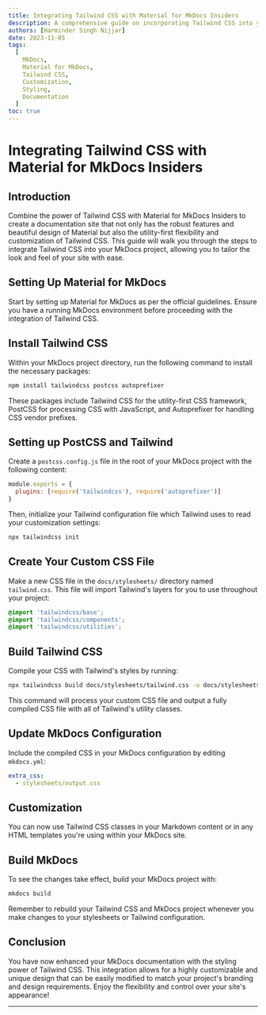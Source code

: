 ```yaml
---
title: Integrating Tailwind CSS with Material for MkDocs Insiders
description: A comprehensive guide on incorporating Tailwind CSS into your Material for MkDocs Insiders theme for enhanced customization and styling capabilities.
authors: [Harminder Singh Nijjar]
date: 2023-11-05
tags:
  [
    MkDocs,
    Material for MkDocs,
    Tailwind CSS,
    Customization,
    Styling,
    Documentation
  ]
toc: true
---
```


# Integrating Tailwind CSS with Material for MkDocs Insiders

## Introduction

Combine the power of Tailwind CSS with Material for MkDocs Insiders to create a documentation site that not only has the robust features and beautiful design of Material but also the utility-first flexibility and customization of Tailwind CSS. This guide will walk you through the steps to integrate Tailwind CSS into your MkDocs project, allowing you to tailor the look and feel of your site with ease.

## Setting Up Material for MkDocs

Start by setting up Material for MkDocs as per the official guidelines. Ensure you have a running MkDocs environment before proceeding with the integration of Tailwind CSS.

## Install Tailwind CSS

Within your MkDocs project directory, run the following command to install the necessary packages:

```bash
npm install tailwindcss postcss autoprefixer
```

These packages include Tailwind CSS for the utility-first CSS framework, PostCSS for processing CSS with JavaScript, and Autoprefixer for handling CSS vendor prefixes.

## Setting up PostCSS and Tailwind

Create a `postcss.config.js` file in the root of your MkDocs project with the following content:

```javascript
module.exports = {
  plugins: [require('tailwindcss'), require('autoprefixer')]
}
```

Then, initialize your Tailwind configuration file which Tailwind uses to read your customization settings:

```bash
npx tailwindcss init
```

## Create Your Custom CSS File

Make a new CSS file in the `docs/stylesheets/` directory named `tailwind.css`. This file will import Tailwind's layers for you to use throughout your project:

```css
@import 'tailwindcss/base';
@import 'tailwindcss/components';
@import 'tailwindcss/utilities';
```

## Build Tailwind CSS

Compile your CSS with Tailwind's styles by running:

```bash
npx tailwindcss build docs/stylesheets/tailwind.css -o docs/stylesheets/output.css
```

This command will process your custom CSS file and output a fully compiled CSS file with all of Tailwind's utility classes.

## Update MkDocs Configuration

Include the compiled CSS in your MkDocs configuration by editing `mkdocs.yml`:

```yaml
extra_css:
  - stylesheets/output.css
```

## Customization

You can now use Tailwind CSS classes in your Markdown content or in any HTML templates you're using within your MkDocs site.

## Build MkDocs

To see the changes take effect, build your MkDocs project with:

```bash
mkdocs build
```

Remember to rebuild your Tailwind CSS and MkDocs project whenever you make changes to your stylesheets or Tailwind configuration.

## Conclusion

You have now enhanced your MkDocs documentation with the styling power of Tailwind CSS. This integration allows for a highly customizable and unique design that can be easily modified to match your project's branding and design requirements. Enjoy the flexibility and control over your site's appearance!

---

